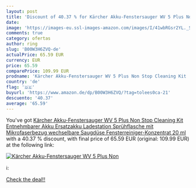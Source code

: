 ```yaml
---
layout: post
title: 'Discount of 40.37 % for Kärcher Akku-Fenstersauger WV 5 Plus Non'
date: 
image: 'https://images-eu.ssl-images-amazon.com/images/I/41wbRGsr2YL._SL200_.jpg'
comments: true
category: ofertas
author: ring
slug: 'B00W3H6ZVQ-de'
actualPrice: 65.59 EUR
currency: EUR
price: 65.59
comparePrice: 109.99 EUR
prodname: 'Kärcher Akku-Fenstersauger WV 5 Plus Non Stop Cleaning Kit  Entnehmbarer Akku  Ersatzakku  Ladestation  Sprühflasche mit Mikrofaserbezug  wechselbare Saugdüse  Fensterreiniger-Konzentrat 20 ml '
country: 'de'
flag: '🇩🇪'
buyurl: 'https://www.amazon.de/dp/B00W3H6ZVQ/?tag=tolees0ca-21'
descuento: '40.37'
average: '65.59'
---
```


You've got [Kärcher Akku-Fenstersauger WV 5 Plus Non Stop Cleaning Kit  Entnehmbarer Akku  Ersatzakku  Ladestation  Sprühflasche mit Mikrofaserbezug  wechselbare Saugdüse  Fensterreiniger-Konzentrat 20 ml ](https://www.amazon.de/dp/B00W3H6ZVQ/?tag=tolees0ca-21) with a  40.37 % discount, with final price of 65.59 EUR (original: 109.99 EUR) at the following link:

[![Kärcher Akku-Fenstersauger WV 5 Plus Non](https://images-eu.ssl-images-amazon.com/images/I/41wbRGsr2YL._SL200_.jpg)](https://www.amazon.de/dp/B00W3H6ZVQ/?tag=tolees0ca-21)

ℹ️:


[Check the deal!!](https://www.amazon.de/dp/B00W3H6ZVQ/?tag=tolees0ca-21)
